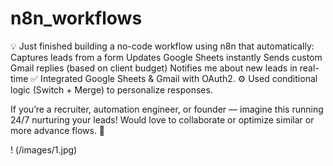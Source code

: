# n8n_workflows
💡 Just finished building a no-code workflow using n8n that automatically:
 Captures leads from a form
 Updates Google Sheets instantly
 Sends custom Gmail replies (based on client budget)
 Notifies me about new leads in real-time
✅ Integrated Google Sheets & Gmail with OAuth2.
 ⚙️ Used conditional logic (Switch + Merge) to personalize responses.

If you’re a recruiter, automation engineer, or founder — imagine this running 24/7 nurturing your leads!
 Would love to collaborate or optimize similar or more advance flows. 💬
 
! (/images/1.jpg)
